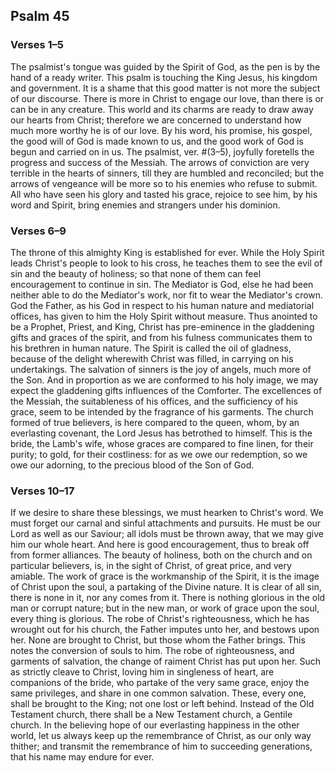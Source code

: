 ## Psalm 45

### Verses 1–5

The psalmist's tongue was guided by the Spirit of God, as the pen is by the hand of a ready writer. This psalm is touching the King Jesus, his kingdom and government. It is a shame that this good matter is not more the subject of our discourse. There is more in Christ to engage our love, than there is or can be in any creature. This world and its charms are ready to draw away our hearts from Christ; therefore we are concerned to understand how much more worthy he is of our love. By his word, his promise, his gospel, the good will of God is made known to us, and the good work of God is begun and carried on in us. The psalmist, ver. #(3–5), joyfully foretells the progress and success of the Messiah. The arrows of conviction are very terrible in the hearts of sinners, till they are humbled and reconciled; but the arrows of vengeance will be more so to his enemies who refuse to submit. All who have seen his glory and tasted his grace, rejoice to see him, by his word and Spirit, bring enemies and strangers under his dominion.

### Verses 6–9

The throne of this almighty King is established for ever. While the Holy Spirit leads Christ's people to look to his cross, he teaches them to see the evil of sin and the beauty of holiness; so that none of them can feel encouragement to continue in sin. The Mediator is God, else he had been neither able to do the Mediator's work, nor fit to wear the Mediator's crown. God the Father, as his God in respect to his human nature and mediatorial offices, has given to him the Holy Spirit without measure. Thus anointed to be a Prophet, Priest, and King, Christ has pre-eminence in the gladdening gifts and graces of the spirit, and from his fulness communicates them to his brethren in human nature. The Spirit is called the oil of gladness, because of the delight wherewith Christ was filled, in carrying on his undertakings. The salvation of sinners is the joy of angels, much more of the Son. And in proportion as we are conformed to his holy image, we may expect the gladdening gifts influences of the Comforter. The excellences of the Messiah, the suitableness of his offices, and the sufficiency of his grace, seem to be intended by the fragrance of his garments. The church formed of true believers, is here compared to the queen, whom, by an everlasting covenant, the Lord Jesus has betrothed to himself. This is the bride, the Lamb's wife, whose graces are compared to fine linen, for their purity; to gold, for their costliness: for as we owe our redemption, so we owe our adorning, to the precious blood of the Son of God.

### Verses 10–17

If we desire to share these blessings, we must hearken to Christ's word. We must forget our carnal and sinful attachments and pursuits. He must be our Lord as well as our Saviour; all idols must be thrown away, that we may give him our whole heart. And here is good encouragement, thus to break off from former alliances. The beauty of holiness, both on the church and on particular believers, is, in the sight of Christ, of great price, and very amiable. The work of grace is the workmanship of the Spirit, it is the image of Christ upon the soul, a partaking of the Divine nature. It is clear of all sin, there is none in it, nor any comes from it. There is nothing glorious in the old man or corrupt nature; but in the new man, or work of grace upon the soul, every thing is glorious. The robe of Christ's righteousness, which he has wrought out for his church, the Father imputes unto her, and bestows upon her. None are brought to Christ, but those whom the Father brings. This notes the conversion of souls to him. The robe of righteousness, and garments of salvation, the change of raiment Christ has put upon her. Such as strictly cleave to Christ, loving him in singleness of heart, are companions of the bride, who partake of the very same grace, enjoy the same privileges, and share in one common salvation. These, every one, shall be brought to the King; not one lost or left behind. Instead of the Old Testament church, there shall be a New Testament church, a Gentile church. In the believing hope of our everlasting happiness in the other world, let us always keep up the remembrance of Christ, as our only way thither; and transmit the remembrance of him to succeeding generations, that his name may endure for ever.

